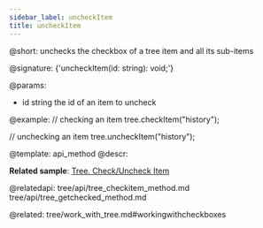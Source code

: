 ```yaml
---
sidebar_label: uncheckItem
title: uncheckItem
---          
```


@short: unchecks the checkbox of a tree item and all its sub-items

@signature: {'uncheckItem(id: string): void;'}

@params:
- id 	string		the id of an item to uncheck

@example:
// checking an item
tree.checkItem("history");

// unchecking an item 
tree.uncheckItem("history");


@template: api_method
@descr:

**Related sample**: [Tree. Check/Uncheck Item](https://snippet.dhtmlx.com/uzz6uknx)

@relatedapi:
tree/api/tree_checkitem_method.md
tree/api/tree_getchecked_method.md



@related: tree/work_with_tree.md#workingwithcheckboxes

